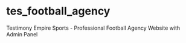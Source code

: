 # tes_football_agency
Testimony Empire Sports - Professional Football Agency Website with Admin Panel
